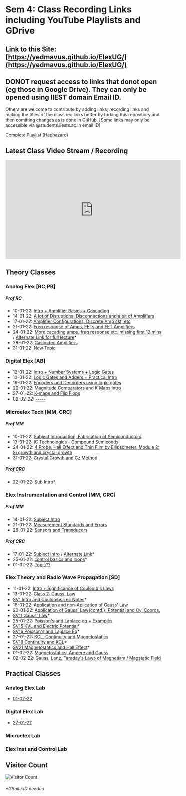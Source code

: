 # Sem 4: Class Recording Links including YouTube Playlists and GDrive 

## Link to this Site: [https://yedmavus.github.io/ElexUG/](https://yedmavus.github.io/ElexUG/)

## DONOT request access to links that donot open (eg those in Google Drive). They can only be opened using IIEST domain Email ID.

Others are welcome to contribute by adding links, recording links and making the titles of the class rec links better by forking this repositiory and then comitting changes as is done in GitHub.
[Some links may only be accessible via @students.iiests.ac.in email ID]

[Complete Playlist (Haphazard)](https://www.youtube.com/playlist?list=PLY70atkmIfpOF_SEZL1h6ubCxGF-K3kfB)
## Latest Class Video Stream / Recording

<iframe width="560" height="315" src="https://www.youtube.com/embed/videoseries?list=PLY70atkmIfpOF_SEZL1h6ubCxGF-K3kfB" title="YouTube video player" frameborder="0" allow="accelerometer; clipboard-write;
gyroscope; encrypted-media; picture-in-picture" allowfullscreen></iframe>


## Theory Classes

### Analog Elex [RC,PB]

##### Prof RC
- 10-01-22: [Intro + Amplifier Basics + Cascading](https://www.youtube.com/watch?v=5-rYFTE1hwE)
- 14-01-22: [A lot of Disruptions, Disconnections and a bit of Amplifiers](https://youtu.be/aQ3OY9YpyEU&t=36m12s)
- 17-01-22: [Amplifier Configurations, Discrete Amp ckt, etc](https://youtu.be/S2yNNsj64Ts)
- 21-01-22: [Freq response of Amps, FETs and FET Amplifiers](https://youtu.be/StlzfyD4XVE)
- 24-01-22: [More cacading amps, freq  response etc. missing first 12 mins](https://www.youtube.com/watch?v=1UelWy9ZLTU) / [Alternate Link for full lecture](https://drive.google.com/file/d/1PYAev_SaGArgrnlAa0eFpvcBTyhKOBNm/view?usp=sharing)*
- 28-01-22: [Cascoded Amplifiers](https://youtu.be/0S4xJyKIrUw)
- 31-01-22: [New Topic](https://www.youtube.com/watch?v=_s8--Sd5CMo)

### Digital Elex [AB]
- 12-01-22: [Intro + Number Systems + Logic Gates](https://youtu.be/3oPHJGOTcOk)
- 13-01-22: [Logic Gates and Adders + Practical Intro](https://youtu.be/T9Wfk50bEbM)
- 19-01-22: [Encoders and Decorders using logic gates](https://youtu.be/_DShoX8hBkw)
- 20-01-22: [Magnitude Comparators and K Maps intro](https://youtu.be/Ba3BBGZsCEU)
- 27-01-22: [K-maps and Flip Flops](https://youtu.be/C5wFjzjckBI)
- 02-02-22: [-----](https://youtu.be/Gw3KW52DM4Q)

### Microelex Tech [MM, CRC]
##### Prof MM
- 10-01-22: [Subject Introduction, Fabrication of Semiconductors](https://youtu.be/9Jphyr-i1VA)
- 13-01-22: [IC Technologies - Compound Semiconds](https://youtu.be/2qcF069PvRw)
- 24-01-22: [4 Probe, Hall Effect and Thin Film by Ellipsometer, Module 2: Si growth and crystal growth](https://youtu.be/SDDNuPYJM4c)
- 31-01-22: [Crystal Growth and Cz Method](https://youtu.be/dtDlGWf_lRw)


##### Prof CRC
- 22-01-22: [Sub Intro](https://drive.google.com/file/d/1NcdlAWTy9YEqp5J1qjdZD4RAiDNuEf-_/view?usp=sharing)*


### Elex Instrumentation and Control [MM, CRC]
##### Prof MM
- 14-01-22: [Subject Intro](https://youtu.be/6TdLCencZBM)
- 21-01-22: [Measurement Standards and Errors](https://youtu.be/iKjajEfVepo)
- 28-01-22: [Sensors and Transducers](https://www.youtube.com/watch?v=8QAzxgBbqiY)


##### Prof CRC
- 17-01-22: [Subject Intro](https://youtu.be/04s57H933Ew) / [Alternate Link](https://drive.google.com/file/d/1Be2-vQnxv8Ei2UOnjdK6BOE_SeOpbzci/view?usp=drivesdk)*
- 25-01-22: [control basics and loops](https://drive.google.com/file/d/1IPo39jSZbC0WJQLQkvDGLfBlr2vUYf3O/view?usp=sharing)*
- 01-02-22: [Topic??](https://www.youtube.com/watch?v=MGQoKuP1Ewc)

### Elex Theory and Radio Wave Propagation [SD]
  - 11-01-22: [Intro + Significance of Coulomb's Laws](https://youtu.be/grvNB2cYeK8)
  - 13-01-22: [Class 2: Gauss' Law](https://youtu.be/R2pdv91rW2s)
  - [SV1 Intro and Coulombs Lec Notes](https://drive.google.com/file/d/1CbfOqxALnAGA4l4guQDsS0K2fNQ5qxT-/view?usp=sharing)*
  - 18-01-22: [Application and non-Aplication of Gauss' Law](https://youtu.be/Ho11EwMpV6o)
  - 20-01-22: [Application of Gauss' Law{contd.}, Potential and Cyl Coords.](https://youtu.be/SJQlbp8Swng)
  - [SV11 Gauss' Law](https://drive.google.com/file/d/1JBqrzYuQ7KkH4BDdVuM1eYHg0IEWaLWV/view?usp=sharing)*
  - 25-01-22: [Poisson's and Laplace eq + Examples](https://youtu.be/xplykXid2Sc)
  - [SV15 KVL and Electric Potential](https://drive.google.com/file/d/14P7TRw-YPqnFIKd_ScEhUcwGvG3EuftO/view?usp=sharing)*
  - [SV16 Poisson's and Laplace Eq](https://drive.google.com/file/d/1f0EVGC8UUpACzzPIz76V4y6kt4Yp4Uf8/view?usp=sharing)*
  - 27-01-22: [KCL, Continuity and Magnetostatics](https://www.youtube.com/watch?v=gKQLQVivxIc)
  - [SV18 Continuity and KCL](https://drive.google.com/file/d/1P5Aoq5-hV1zilxjKsm1oCQQmf2qA3POO/view?usp=sharing)*
  - [SV21 Magnetostatics and Hall Effect](https://drive.google.com/file/d/1XcR-f_yL1DlyNix3zxpErKQLwkXYR7VD/view?usp=sharing)*
  - 01-02-22: [Magnetostatics, Ampere and Gauss](https://youtu.be/xiccGKuWwVk)
  - 02-02-22: [Gauss, Lenz, Faraday's Laws of Magnetism / Magstatic Field](https://www.youtube.com/watch?v=fjskgdJ0hAY)


## Practical Classes

### Analog Elex Lab

- [01-02-22](https://youtu.be/Xw1uPDsBtlA)

### Digital Elex Lab

- [27-01-22](https://youtu.be/Yow8XS7m4OQ)

### Microelex Lab

### Elex Inst and Control Lab








## Visitor Count
![Visitor Count](https://profile-counter.glitch.me/yedmavus/count.svg)

###### *GSuite ID needed
